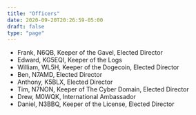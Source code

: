 ```yaml
---
title: "Officers"
date: 2020-09-20T20:26:59-05:00
draft: false
type: "page"
---
```

* Frank, N6QB, Keeper of the Gavel, Elected Director
* Edward, KG5EQI, Keeper of the Logs
* William, WL5H, Keeper of the Dogecoin, Elected Director
* Ben, N7AMD, Elected Director
* Anthony, K5BLX, Elected Director
* Tim, N7NON, Keeper of The Cyber Domain, Elected Director
* Drew, M0WQK, International Ambassador
* Daniel, N3BBQ, Keeper of the License, Elected Director
